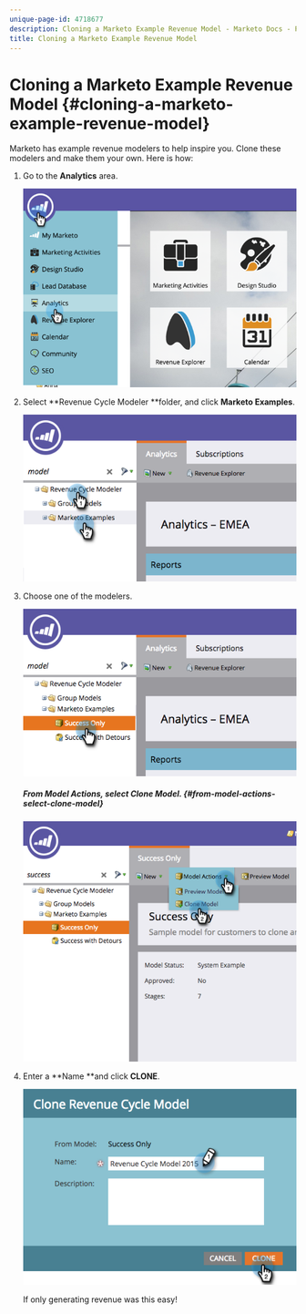 ```yaml
---
unique-page-id: 4718677
description: Cloning a Marketo Example Revenue Model - Marketo Docs - Product Documentation
title: Cloning a Marketo Example Revenue Model
---
```


# Cloning a Marketo Example Revenue Model {#cloning-a-marketo-example-revenue-model}

Marketo has example revenue modelers to help inspire you. Clone these modelers and make them your own. Here is how:

1. Go to the **Analytics** area.

   ![](assets/image2015-4-27-17-3a37-3a30.png)

1. Select **Revenue Cycle Modeler **folder, and click **Marketo Examples**.

   ![](assets/image2015-4-27-17-3a11-3a39.png)

1. Choose one of the modelers.

   ![](assets/image2015-4-27-17-3a33-3a11.png)

   ##### From Model Actions,  select Clone Model. {#from-model-actions-select-clone-model}

   ![](assets/image2015-4-27-17-3a18-3a29.png)

1. Enter a **Name **and click **CLONE**.

   ![](assets/image2015-4-27-17-3a20-3a22.png)

   If only generating revenue was this easy!


